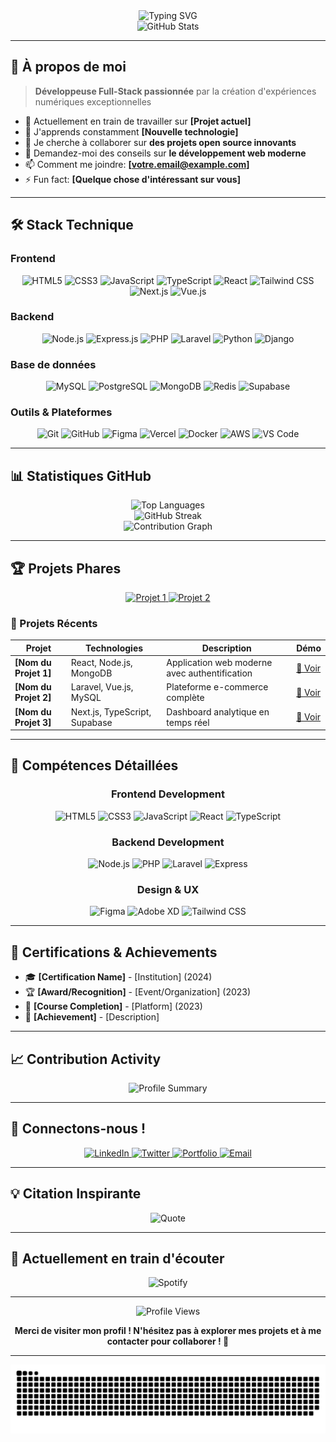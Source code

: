 <div align="center">
  <img src="https://readme-typing-svg.herokuapp.com?font=Fira+Code&size=30&duration=3000&pause=1000&color=6366F1&center=true&vCenter=true&width=600&lines=Salut+%F0%9F%91%8B+Je+suis+[Votre+Nom];D%C3%A9veloppeuse+Full-Stack;Passionn%C3%A9e+par+l'innovation" alt="Typing SVG" />
</div>

<div align="center">
  <img src="https://github-readme-stats.vercel.app/api?username=[safiaKhoulaid]&show_icons=true&theme=tokyonight&hide_border=true&count_private=true" alt="GitHub Stats" />
</div>

---

## 🚀 À propos de moi

> **Développeuse Full-Stack passionnée** par la création d'expériences numériques exceptionnelles

- 🔭 Actuellement en train de travailler sur **[Projet actuel]**
- 🌱 J'apprends constamment **[Nouvelle technologie]**
- 👯 Je cherche à collaborer sur **des projets open source innovants**
- 💬 Demandez-moi des conseils sur **le développement web moderne**
- 📫 Comment me joindre: **[votre.email@example.com]**
- ⚡ Fun fact: **[Quelque chose d'intéressant sur vous]**

---

## 🛠️ Stack Technique

### Frontend
<div align="center">
  <img src="https://img.shields.io/badge/HTML5-E34F26?style=for-the-badge&logo=html5&logoColor=white" alt="HTML5" />
  <img src="https://img.shields.io/badge/CSS3-1572B6?style=for-the-badge&logo=css3&logoColor=white" alt="CSS3" />
  <img src="https://img.shields.io/badge/JavaScript-F7DF1E?style=for-the-badge&logo=javascript&logoColor=black" alt="JavaScript" />
  <img src="https://img.shields.io/badge/TypeScript-007ACC?style=for-the-badge&logo=typescript&logoColor=white" alt="TypeScript" />
  <img src="https://img.shields.io/badge/React-20232A?style=for-the-badge&logo=react&logoColor=61DAFB" alt="React" />
  <img src="https://img.shields.io/badge/Tailwind_CSS-38B2AC?style=for-the-badge&logo=tailwind-css&logoColor=white" alt="Tailwind CSS" />
  <img src="https://img.shields.io/badge/Next.js-000000?style=for-the-badge&logo=next.js&logoColor=white" alt="Next.js" />
  <img src="https://img.shields.io/badge/Vue.js-35495E?style=for-the-badge&logo=vue.js&logoColor=4FC08D" alt="Vue.js" />
</div>

### Backend
<div align="center">
  <img src="https://img.shields.io/badge/Node.js-43853D?style=for-the-badge&logo=node.js&logoColor=white" alt="Node.js" />
  <img src="https://img.shields.io/badge/Express.js-404D59?style=for-the-badge&logo=express&logoColor=white" alt="Express.js" />
  <img src="https://img.shields.io/badge/PHP-777BB4?style=for-the-badge&logo=php&logoColor=white" alt="PHP" />
  <img src="https://img.shields.io/badge/Laravel-FF2D20?style=for-the-badge&logo=laravel&logoColor=white" alt="Laravel" />
  <img src="https://img.shields.io/badge/Python-3776AB?style=for-the-badge&logo=python&logoColor=white" alt="Python" />
  <img src="https://img.shields.io/badge/Django-092E20?style=for-the-badge&logo=django&logoColor=white" alt="Django" />
</div>

### Base de données
<div align="center">
  <img src="https://img.shields.io/badge/MySQL-00000F?style=for-the-badge&logo=mysql&logoColor=white" alt="MySQL" />
  <img src="https://img.shields.io/badge/PostgreSQL-316192?style=for-the-badge&logo=postgresql&logoColor=white" alt="PostgreSQL" />
  <img src="https://img.shields.io/badge/MongoDB-4EA94B?style=for-the-badge&logo=mongodb&logoColor=white" alt="MongoDB" />
  <img src="https://img.shields.io/badge/Redis-DC382D?style=for-the-badge&logo=redis&logoColor=white" alt="Redis" />
  <img src="https://img.shields.io/badge/Supabase-3ECF8E?style=for-the-badge&logo=supabase&logoColor=white" alt="Supabase" />
</div>

### Outils & Plateformes
<div align="center">
  <img src="https://img.shields.io/badge/Git-F05032?style=for-the-badge&logo=git&logoColor=white" alt="Git" />
  <img src="https://img.shields.io/badge/GitHub-100000?style=for-the-badge&logo=github&logoColor=white" alt="GitHub" />
  <img src="https://img.shields.io/badge/Figma-F24E1E?style=for-the-badge&logo=figma&logoColor=white" alt="Figma" />
  <img src="https://img.shields.io/badge/Vercel-000000?style=for-the-badge&logo=vercel&logoColor=white" alt="Vercel" />
  <img src="https://img.shields.io/badge/Docker-2496ED?style=for-the-badge&logo=docker&logoColor=white" alt="Docker" />
  <img src="https://img.shields.io/badge/AWS-232F3E?style=for-the-badge&logo=amazon-aws&logoColor=white" alt="AWS" />
  <img src="https://img.shields.io/badge/VS_Code-007ACC?style=for-the-badge&logo=visual-studio-code&logoColor=white" alt="VS Code" />
</div>

---

## 📊 Statistiques GitHub

<div align="center">
  <img src="https://github-readme-stats.vercel.app/api/top-langs/?username=[VOTRE-USERNAME]&layout=compact&theme=tokyonight&hide_border=true" alt="Top Languages" />
</div>

<div align="center">
  <img src="https://github-readme-streak-stats.herokuapp.com/?user=[VOTRE-USERNAME]&theme=tokyonight&hide_border=true" alt="GitHub Streak" />
</div>

<div align="center">
  <img src="https://github-readme-activity-graph.vercel.app/graph?username=[VOTRE-USERNAME]&theme=tokyo-night&hide_border=true&area=true" alt="Contribution Graph" />
</div>

---

## 🏆 Projets Phares

<div align="center">
  <a href="https://github.com/[VOTRE-USERNAME]/[PROJET-1]">
    <img src="https://github-readme-stats.vercel.app/api/pin/?username=[VOTRE-USERNAME]&repo=[PROJET-1]&theme=tokyonight&hide_border=true" alt="Projet 1" />
  </a>
  <a href="https://github.com/[VOTRE-USERNAME]/[PROJET-2]">
    <img src="https://github-readme-stats.vercel.app/api/pin/?username=[VOTRE-USERNAME]&repo=[PROJET-2]&theme=tokyonight&hide_border=true" alt="Projet 2" />
  </a>
</div>

### 🌟 Projets Récents

| Projet | Technologies | Description | Démo |
|--------|-------------|-------------|------|
| **[Nom du Projet 1]** | React, Node.js, MongoDB | Application web moderne avec authentification | [🔗 Voir](lien) |
| **[Nom du Projet 2]** | Laravel, Vue.js, MySQL | Plateforme e-commerce complète | [🔗 Voir](lien) |
| **[Nom du Projet 3]** | Next.js, TypeScript, Supabase | Dashboard analytique en temps réel | [🔗 Voir](lien) |

---

## 🎯 Compétences Détaillées

<div align="center">

### Frontend Development
![HTML5](https://img.shields.io/badge/HTML5-95%25-E34F26?style=flat-square&logo=html5&logoColor=white)
![CSS3](https://img.shields.io/badge/CSS3-90%25-1572B6?style=flat-square&logo=css3&logoColor=white)
![JavaScript](https://img.shields.io/badge/JavaScript-85%25-F7DF1E?style=flat-square&logo=javascript&logoColor=black)
![React](https://img.shields.io/badge/React-80%25-61DAFB?style=flat-square&logo=react&logoColor=black)
![TypeScript](https://img.shields.io/badge/TypeScript-75%25-007ACC?style=flat-square&logo=typescript&logoColor=white)

### Backend Development
![Node.js](https://img.shields.io/badge/Node.js-85%25-43853D?style=flat-square&logo=node.js&logoColor=white)
![PHP](https://img.shields.io/badge/PHP-80%25-777BB4?style=flat-square&logo=php&logoColor=white)
![Laravel](https://img.shields.io/badge/Laravel-75%25-FF2D20?style=flat-square&logo=laravel&logoColor=white)
![Express](https://img.shields.io/badge/Express-70%25-000000?style=flat-square&logo=express&logoColor=white)

### Design & UX
![Figma](https://img.shields.io/badge/Figma-85%25-F24E1E?style=flat-square&logo=figma&logoColor=white)
![Adobe XD](https://img.shields.io/badge/Adobe_XD-70%25-FF61F6?style=flat-square&logo=adobe-xd&logoColor=white)
![Tailwind CSS](https://img.shields.io/badge/Tailwind-90%25-38B2AC?style=flat-square&logo=tailwind-css&logoColor=white)

</div>

---

## 🏅 Certifications & Achievements

- 🎓 **[Certification Name]** - [Institution] (2024)
- 🏆 **[Award/Recognition]** - [Event/Organization] (2023)
- 📜 **[Course Completion]** - [Platform] (2023)
- 🌟 **[Achievement]** - [Description]

---

## 📈 Contribution Activity

<div align="center">
  <img src="https://github-profile-summary-cards.vercel.app/api/cards/profile-details?username=[VOTRE-USERNAME]&theme=tokyonight" alt="Profile Summary" />
</div>

---

## 🤝 Connectons-nous !

<div align="center">
  <a href="https://linkedin.com/in/[VOTRE-PROFIL]">
    <img src="https://img.shields.io/badge/LinkedIn-0077B5?style=for-the-badge&logo=linkedin&logoColor=white" alt="LinkedIn" />
  </a>
  <a href="https://twitter.com/[VOTRE-HANDLE]">
    <img src="https://img.shields.io/badge/Twitter-1DA1F2?style=for-the-badge&logo=twitter&logoColor=white" alt="Twitter" />
  </a>
  <a href="https://[VOTRE-PORTFOLIO].com">
    <img src="https://img.shields.io/badge/Portfolio-FF5722?style=for-the-badge&logo=google-chrome&logoColor=white" alt="Portfolio" />
  </a>
  <a href="mailto:[VOTRE-EMAIL]">
    <img src="https://img.shields.io/badge/Email-D14836?style=for-the-badge&logo=gmail&logoColor=white" alt="Email" />
  </a>
</div>

---

## 💡 Citation Inspirante

<div align="center">
  <img src="https://quotes-github-readme.vercel.app/api?type=horizontal&theme=tokyonight" alt="Quote" />
</div>

---

## 🎵 Actuellement en train d'écouter

<div align="center">
  <img src="https://spotify-github-profile.vercel.app/api/spotify?background_color=0d1117&border_color=ffffff" alt="Spotify" />
</div>

---

<div align="center">
  <img src="https://komarev.com/ghpvc/?username=[VOTRE-USERNAME]&color=6366f1&style=flat-square&label=Visiteurs" alt="Profile Views" />
  
  **Merci de visiter mon profil ! N'hésitez pas à explorer mes projets et à me contacter pour collaborer ! 🚀**
</div>

---

<div align="center">
  <img src="https://raw.githubusercontent.com/platane/snk/output/github-contribution-grid-snake-dark.svg" alt="Snake animation" />
</div>
